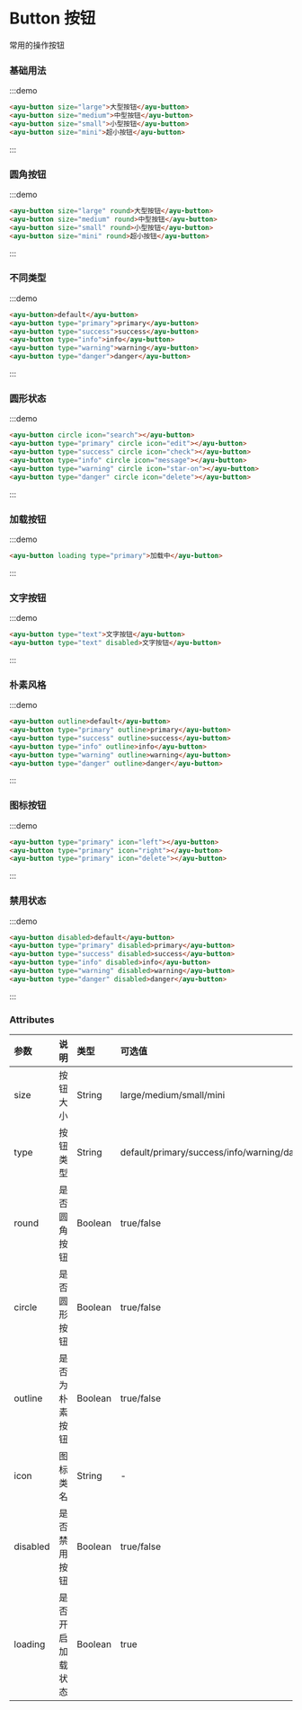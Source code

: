 # Button 按钮
常用的操作按钮
### 基础用法
:::demo 
``` html
<ayu-button size="large">大型按钮</ayu-button>
<ayu-button size="medium">中型按钮</ayu-button>
<ayu-button size="small">小型按钮</ayu-button>
<ayu-button size="mini">超小按钮</ayu-button>
```
:::

### 圆角按钮
:::demo
``` html
<ayu-button size="large" round>大型按钮</ayu-button>
<ayu-button size="medium" round>中型按钮</ayu-button>
<ayu-button size="small" round>小型按钮</ayu-button>
<ayu-button size="mini" round>超小按钮</ayu-button>
```
:::

### 不同类型
:::demo
``` html
<ayu-button>default</ayu-button>
<ayu-button type="primary">primary</ayu-button>
<ayu-button type="success">success</ayu-button>
<ayu-button type="info">info</ayu-button>
<ayu-button type="warning">warning</ayu-button>
<ayu-button type="danger">danger</ayu-button>
```
:::

### 圆形状态
:::demo
``` html
<ayu-button circle icon="search"></ayu-button>
<ayu-button type="primary" circle icon="edit"></ayu-button>
<ayu-button type="success" circle icon="check"></ayu-button>
<ayu-button type="info" circle icon="message"></ayu-button>
<ayu-button type="warning" circle icon="star-on"></ayu-button>
<ayu-button type="danger" circle icon="delete"></ayu-button>
```
:::

### 加载按钮
:::demo
``` html
<ayu-button loading type="primary">加载中</ayu-button>
```
:::

### 文字按钮
:::demo
``` html
<ayu-button type="text">文字按钮</ayu-button>
<ayu-button type="text" disabled>文字按钮</ayu-button>
```
:::

### 朴素风格
:::demo
``` html
<ayu-button outline>default</ayu-button>
<ayu-button type="primary" outline>primary</ayu-button>
<ayu-button type="success" outline>success</ayu-button>
<ayu-button type="info" outline>info</ayu-button>
<ayu-button type="warning" outline>warning</ayu-button>
<ayu-button type="danger" outline>danger</ayu-button>
```
:::

### 图标按钮
:::demo
``` html
<ayu-button type="primary" icon="left"></ayu-button>
<ayu-button type="primary" icon="right"></ayu-button>
<ayu-button type="primary" icon="delete"></ayu-button>
```
:::

### 禁用状态
:::demo
``` html
<ayu-button disabled>default</ayu-button>
<ayu-button type="primary" disabled>primary</ayu-button>
<ayu-button type="success" disabled>success</ayu-button>
<ayu-button type="info" disabled>info</ayu-button>
<ayu-button type="warning" disabled>warning</ayu-button>
<ayu-button type="danger" disabled>danger</ayu-button>
```
:::

### Attributes
|参数|说明|类型|可选值|默认值
|:---|:---|:---|:---|:---
|size|按钮大小|String|large/medium/small/mini|medium
|type|按钮类型|String|default/primary/success/info/warning/danger|default
|round|是否圆角按钮|Boolean|true/false|false
|circle|是否圆形按钮|Boolean|true/false|false
|outline|是否为朴素按钮|Boolean|true/false|false
|icon|图标类名|String|-|-
|disabled|是否禁用按钮|Boolean|true/false|false
|loading|是否开启加载状态|Boolean|true|false

<style scoped>
.ayu-button {
  margin-right: 5px;
}
</style>